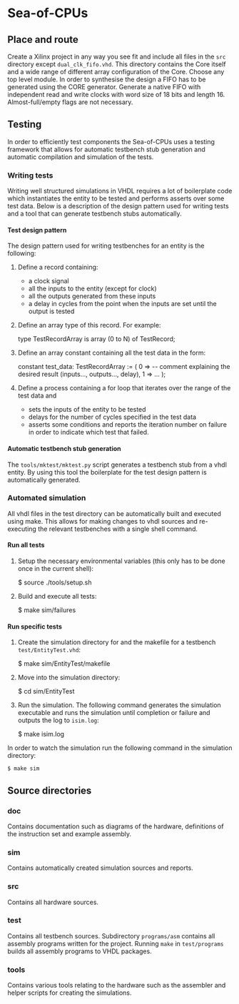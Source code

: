 # Sea-of-CPUs

## Place and route

Create a Xilinx project in any way you see fit and include all files in the `src`
directory except `dual_clk_fifo.vhd`. This directory contains the Core itself
and a wide range of different array configuration of the Core. Choose any
top level module. In order to synthesise the design a FIFO has to be generated
using the CORE generator. Generate a native FIFO with independent read and write
clocks with word size of 18 bits and length 16. Almost-full/empty flags are not
necessary.

## Testing

In order to efficiently test components the Sea-of-CPUs uses a testing framework
that allows for automatic testbench stub generation and automatic compilation
and simulation of the tests.

### Writing tests

Writing well structured simulations in VHDL requires a lot of boilerplate code
which instantiates the entity to be tested and performs asserts over some test
data. Below is a description of the design pattern used for writing tests and a
tool that can generate testbench stubs automatically.

#### Test design pattern

The design pattern used for writing testbenches for an entity is the following:

1. Define a record containing:
    - a clock signal
    - all the inputs to the entity (except for clock)
    - all the outputs generated from these inputs
    - a delay in cycles from the point when the inputs are set until the output
      is tested

2. Define an array type of this record. For example:

    type TestRecordArray is array (0 to N) of TestRecord;

3. Define an array constant containing all the test data in the form:

    constant test_data: TestRecordArray := (
        0 => -- comment explaining the desired result
            (inputs...,
             outputs..., delay),
        1 => ...
    );

4. Define a process containing a for loop that iterates over the range of the
   test data and
    - sets the inputs of the entity to be tested
    - delays for the number of cycles specified in the test data
    - asserts some conditions and reports the iteration number on failure
      in order to indicate which test that failed.

#### Automatic testbench stub generation

The `tools/mktest/mktest.py` script generates a testbench stub from a vhdl
entity. By using this tool the boilerplate for the test design pattern is
automatically generated.

### Automated simulation

All vhdl files in the test directory can be automatically built and executed
using make. This allows for making changes to vhdl sources and re-executing the
relevant testbenches with a single shell command.

#### Run all tests

1. Setup the necessary environmental variables (this only has to be done once in
   the current shell):

    $ source ./tools/setup.sh

2. Build and execute all tests:

    $ make sim/failures

#### Run specific tests

1. Create the simulation directory for and the makefile for a testbench
   `test/EntityTest.vhd`:

    $ make sim/EntityTest/makefile

2. Move into the simulation directory:

    $ cd sim/EntityTest

3. Run the simulation. The following command generates the simulation executable
   and runs the simulation until completion or failure and outputs the log to
   `isim.log`:

    $ make isim.log

In order to watch the simulation run the following command in the simulation directory:

    $ make sim

## Source directories

### doc

Contains documentation such as diagrams of the hardware, definitions of the
instruction set and example assembly.

### sim

Contains automatically created simulation sources and reports.

### src

Contains all hardware sources.

### test

Contains all testbench sources. Subdirectory `programs/asm` contains all assembly
programs written for the project. Running `make` in `test/programs` builds all
assembly programs to VHDL packages.

### tools

Contains various tools relating to the hardware such as the assembler and helper
scripts for creating the simulations.
